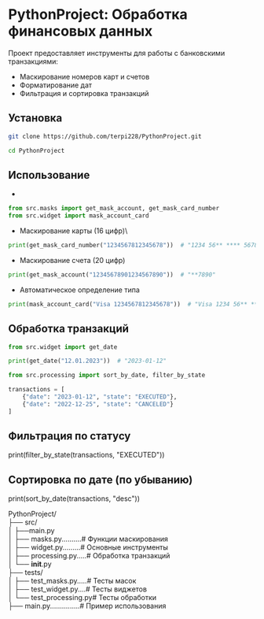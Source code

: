 # PythonProject: Обработка финансовых данных

Проект предоставляет инструменты для работы с банковскими транзакциями:
- Маскирование номеров карт и счетов
- Форматирование дат
- Фильтрация и сортировка транзакций

## Установка
```bash
git clone https://github.com/terpi228/PythonProject.git 
```
```bash
cd PythonProject
```
## Использование

*
```python
from src.masks import get_mask_account, get_mask_card_number
from src.widget import mask_account_card
```
* Маскирование карты (16 цифр)\
```python
print(get_mask_card_number("1234567812345678"))  # "1234 56** **** 5678"
```
* Маскирование счета (20 цифр)
```python
print(get_mask_account("12345678901234567890"))  # "**7890"
```
* Автоматическое определение типа
```python
print(mask_account_card("Visa 1234567812345678"))  # "Visa 1234 56** **** 5678"
```

## Обработка транзакций
```python
from src.widget import get_date

print(get_date("12.01.2023"))  # "2023-01-12"

from src.processing import sort_by_date, filter_by_state

transactions = [
    {"date": "2023-01-12", "state": "EXECUTED"},
    {"date": "2022-12-25", "state": "CANCELED"}
]
```

## Фильтрация по статусу
print(filter_by_state(transactions, "EXECUTED"))

## Сортировка по дате (по убыванию)
print(sort_by_date(transactions, "desc"))

PythonProject/\
├── src/\
│   ├──main.py\
│   ├── masks.py..........# Функции маскирования\
│   ├── widget.py.........# Основные инструменты\
│   ├── processing.py.....# Обработка транзакций\
│   └── __init__.py\
├── tests/\
│   ├── test_masks.py.....# Тесты масок\
│   ├── test_widget.py....# Тесты виджетов\
│   └── test_processing.py# Тесты обработки\
├── main.py...............# Пример использования

